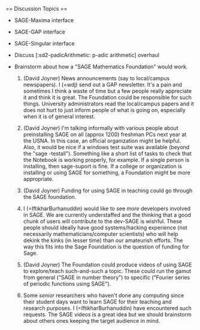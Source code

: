 == Discussion Topics ==

* SAGE-Maxima interface 

* SAGE-GAP interface

* SAGE-Singular interface


* Discuss [:sd2-padicArithmetic: p-adic arithmetic] overhaul

* Brainstorm about how a "SAGE Mathematics Foundation" would work.

   1. (David Joyner) News announcements (say to local/campus newspapers). I (=wdj) send out a
   GAP newsletter. It's a pain and sometimes I think a waste of time but a few people
   really appreciate it and think it is great. The Foundation could be
   responsible for such things. University administrators read the local/campus
   papers and it does not hurt to just inform people of what is going on,
   especially when it is of general interest.

   2.  (David Joyner) I'm talking informally with various people about preinstalling SAGE on
   all (approx 1200) freshman PCs next year at the USNA. In this case, an official
   organization might be helpful. Also, it would be nice if a windows test
   suite was available (beyond the "sage -testall"). Something like a short
   list of tasks to check that the Notebook is working properly, for example.
   If a single person is installing, then sage-suport is fine. If a college
   or organization is installing or using SAGE for something, a Foundation
   might be more appropriate.

   3.  (David Joyner) Funding for using SAGE in teaching could go through the SAGE foundation.

   4. I (=IftikharBurhanuddin) would like to see *more* developers involved in SAGE. We are currently understaffed and the thinking that a good chunk of users will contribute to the dev-SAGE is wishful. These people should ideally have good systems/hacking experience (not necessarily mathematicians/computer scientists) who will help dekink the kinks (in lesser time) than our amateurish efforts. The way this fits into the Sage Foundation is the question of funding for Sage.

   5.  (David Joyner) The Foundation could produce videos of using SAGE to explore/teach such-and-such a topic. These could run the gamut from general ("SAGE in number theory") to specific ("Fourier series of periodic functions using SAGE").

   6. Some *senior* researchers who haven't done any computing since their student days want to learn SAGE for their teaching and research purposes. I (=IftikharBurhanuddin) have encountered such requests. The SAGE videos is a great idea but we should brainstorm about others ones keeping the target audience in mind.
